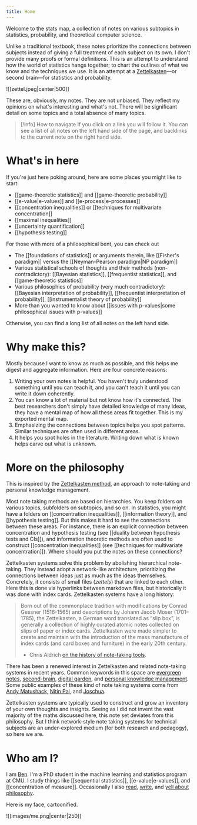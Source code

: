 ```yaml
---
title: Home
---
```

Welcome to the stats map, a collection of notes on various subtopics in statistics, probability, and theoretical computer science. 

Unlike a traditional textbook, these notes prioritize the connections between subjects instead of giving a full treatment of each subject on its own. I don't provide many proofs or formal definitions. This is an attempt to understand how the world of statistics hangs together; to chart the outlines of what we know and the techniques we use. It is an attempt at a [Zettelkasten](https://en.wikipedia.org/wiki/Zettelkasten)—or second brain—for statistics and probability.  

![[zettel.jpeg|center|500]]

These are, obviously, my notes. They are not unbiased. They reflect my opinions on what's interesting and what's not. There will be significant detail on some topics and a total absence of many topics. 

> [!info] How to navigate 
> If you click on a link you will follow it. You can see a list of all notes on the left hand side of the page, and backlinks to the current note on the right hand side. 

# What's in here

If you're just here poking around, here are some places you might like to start: 
- [[game-theoretic statistics]] and [[game-theoretic probability]]
- [[e-value|e-values]] and [[e-process|e-processes]]
- [[concentration inequalities]] or [[techniques for multivariate concentration]]
- [[maximal inequalities]]
- [[uncertainty quantification]]
- [[hypothesis testing]]

For those with more of a philosophical bent, you can check out 
- The [[foundations of statistics]] or arguments therein, like [[Fisher's paradigm]] versus the [[Neyman-Pearson paradigm|NP paradigm]] 
- Various statistical schools of thoughts and their methods (non-contradictory): [[Bayesian statistics]], [[frequentist statistics]], and [[game-theoretic statistics]]
- Various philosophies of probability (very much contradictory): [[Bayesian interpretation of probability]], [[frequentist interpretation of probability]],  [[instrumentalist theory of probability]]
- More than you wanted to know about [[issues with p-values|some philosophical issues with p-values]]

Otherwise, you can find a long list of all notes on the left hand side. 

# Why make this? 

Mostly because I want to know as much as possible, and this helps me digest and aggregate information. Here are four concrete reasons: 

1. Writing your own notes is helpful. You haven't truly understood something until you can teach it, and you can't teach it until you can write it down coherently. 
2. You can know a lot of material but not know how it's connected. The best researchers don't simply have detailed knowledge of many ideas, they have a mental map of how all these areas fit together. This is my exported mental map. 
3. Emphasizing the connections between topics helps you spot patterns. Similar techniques are often used in different areas. 
4. It helps you spot holes in the literature. Writing down what is known helps carve out what is unknown. 

# More on the philosophy

This is inspired by the [Zettelkasten method](https://en.wikipedia.org/wiki/Zettelkasten), an approach to note-taking and personal knowledge management. 

Most note taking methods are based on hierarchies. You keep folders on various topics, subfolders on subtopics, and so on. In statistics, you might have a folders on [[concentration inequalities]], [[information theory]], and [[hypothesis testing]]. But this makes it hard to see the connections between these areas. For instance, there is an explicit connection between concentration and hypothesis testing (see [[duality between hypothesis tests and CIs]]), and information theoretic methods are often used to construct [[concentration inequalities]] (see [[techniques for multivariate concentration]]). Where should you put the notes on these connections? 

Zettelkasten systems solve this problem by abolishing hierarchical note-taking. They instead adopt a network-like architecture, prioritizing the connections between ideas just as much as the ideas themselves. Concretely, it consists of small files (_zettels_) that are linked to each other. Here this is done via hyperlinks between markdown files, but historically it was done with index cards. Zettelkasten systems have a long history: 

> Born out of the commonplace tradition with modifications by Conrad Gessner (1516-1565) and descriptions by Johann Jacob Moser (1701–1785), the Zettelkasten, a German word translated as “slip box”, is generally a collection of highly curated atomic notes collected on slips of paper or index cards. Zettelkasten were made simpler to create and maintain with the introduction of the mass manufacture of index cards (and card boxes and furniture) in the early 20th century.
> - Chris Aldrich [on the history of note-taking tools](https://boffosocko.com/2021/07/03/differentiating-online-variations-of-the-commonplace-book-digital-gardens-wikis-zettlekasten-waste-books-florilegia-and-second-brains/). 

There has been a renewed interest in Zettelkasten and related note-taking systems in recent years.  Common keywords in this space are [evergreen notes](https://notes.andymatuschak.org/Evergreen_notes), [second-brain](https://www.buildingasecondbrain.com/), [digital garden](https://maggieappleton.com/garden-history), and [personal knowledge management](https://en.wikipedia.org/wiki/Personal_knowledge_management). Some public examples of these kind of note taking systems come from [Andy Matushack,](https://notes.andymatuschak.org/About_these_notes) [Nitin Pai](https://notes.nitinpai.in/Sta), and [Joschua](https://notes.joschua.io/). 

Zettelkasten systems are typically used to construct and grow an inventory of your own thoughts and insights. Seeing as I did not invent the vast majority of the maths discussed here, this note set deviates from this philosophy. But I think network-style note taking systems for technical subjects are an under-explored medium (for both research and pedagogy), so here we are. 

# Who am I? 

I am [Ben](https://benchugg.com). I'm a PhD student in the machine learning and statistics program at CMU. I study things like [[sequential statistics]], [[e-value|e-values]], and [[concentration of measure]]. Occasionally I also [read](https://doyouevenlit.podbean.com/), [write](https://benchugg.com/writing/), and [yell about philosophy](http://incrementspodcast.com/). 

Here is my face, cartoonified. 

![[images/me.png|center|250]] 